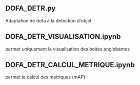 ## DOFA_DETR.py
Adaptation de dofa à la detection d'objet


## DOFA_DETR_VISUALISATION.ipynb
permet uniquement la visualisation des boites englobantes


## DOFA_DETR_CALCUL_METRIQUE.ipynb

permet le calcul des metriques (mAP)

